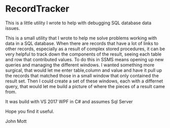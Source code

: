 # RecordTracker
This is a little utility I wrote to help with debugging SQL database data issues.

This is a small utility that I wrote to help me solve problems working with data in a SQL database. When there are records 
that have a lot of links to other records, especially as a result of complex stored procedures, it can be very helpful to track
down the components of the result, seeing each table and row that contributed values. To do this in SSMS means opening up new 
queries and managing the different windows. I wanted something more surgical, that would let me enter table,column and value
and have it pull up the records that matched those in a small window that only contained the result set. Then I could create
a set of these windows, each with a differnet query, that would let me build a picture of where the pieces of a result came from.

It was build with VS 2017 WPF in C# and assumes Sql Server

Hope you find it useful.

John Mott 
